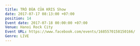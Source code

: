 ```yaml
---
title: TRÒ ĐÙA CỦA KRIS Show
date: 2017-07-17 08:13:00 +07:00
position: 14
Event date: 2017-07-18 00:00:00 +07:00
Venue: Hanoi Rock City
Event URL: https://www.facebook.com/events/1685570158150166/
Genre: LIVE
---
```


